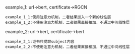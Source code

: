 example_1: url->bert, certificate->RGCN

    example_1_1:使用注意力机制，二者结果加入一个新的线性层
    example_1_2:不使用注意力机制，二者结果直接相加，不通过中间线性层

example_2: url->bert, certificate->bert

    example_2_1:证书只提取subject内容
    example_2_2:不使用注意力机制，二者结果直接相加，不通过中间线性层